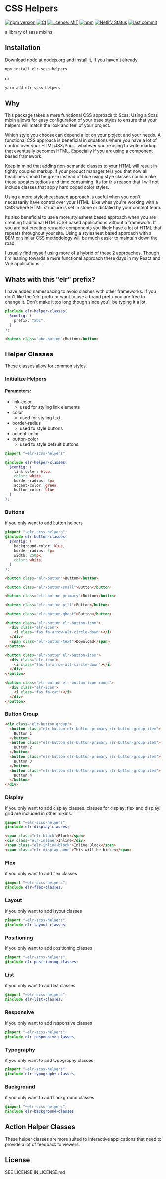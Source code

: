 # CSS Helpers

[![npm version](http://img.shields.io/npm/v/elr-scss-helpers.svg)](https://www.npmjs.org/package/elr-scss-helpers)
[![CI](https://github.com/Beth3346/elr-scss-helpers/actions/workflows/node.js.yml/badge.svg)](https://github.com/Beth3346/elr-scss-helpers/actions/workflows/node.js.yml)
[![License: MIT](https://img.shields.io/badge/License-MIT-yellow.svg)](https://opensource.org/licenses/MIT)
[![npm](https://img.shields.io/npm/dm/elr-scss-helpers.svg?style=flat)](https://npmjs.com/package/elr-scss-helpers)
[![Netlify Status](https://api.netlify.com/api/v1/badges/2d768ae3-693a-40d5-b5e1-d5a53aa76bb5/deploy-status)](https://app.netlify.com/sites/elr-scss-helpers/deploys)
[![last commit](https://img.shields.io/github/last-commit/Beth3346/elr-scss-helpers.svg)](https://github.com/Beth3346/elr-scss-helpers)

a library of sass mixins

## Installation

Download node at [nodejs.org](http://nodejs.org) and install it, if you haven't already.

```sh
npm install elr-scss-helpers
```

or

```sh
yarn add elr-scss-helpers
```

## Why

This package takes a more functional CSS approach to Scss. Using a
Scss mixin allows for easy configuration of your base styles to
ensure that your helpers will match the look and feel of your
project.

Which style you choose can depend a lot on your project and your
needs. A functional CSS approach is beneficial in situations where
you have a lot of control over your HTML/JSX/Pug... whatever you're
using to write markup that eventually becomes HTML. Especially if
you are using a component based framework.

Keep in mind that adding non-semantic classes to your HTML will
result in tightly coupled markup. If your product manager tells you
that now all headlines should be green instead of blue using style
classes could make these updates tedious and time consuming. Its for
this reason that I will not include classes that apply hard coded
color styles.

Using a more stylesheet based approach is useful when you don't
necessarily have control over your HTML. Like when you're working
with a CMS where HTML structure is set in stone or dictated by your
content team.

Its also beneficial to use a more stylesheet based approach when you
are creating traditional HTML/CSS based applications without a
framework. If you are not creating reusable components you likely
have a lot of HTML that repeats throughout your site. Using a
stylesheet based approach with a BEM or similar CSS methodology will
be much easier to maintain down the road.

I usually find myself using more of a hybrid of these 2 approaches.
Though I'm leaning towards a more functional approach these days in
my React and Vue applications.

## Whats with this "elr" prefix?

I have added namespacing to avoid clashes with other frameworks. If
you don't like the 'elr' prefix or want to use a brand prefix you are free to change it. Don't make it too long though since you'll be typing it a lot.

```scss
@include elr-helper-classes(
  $config: (
    prefix: "abc",
  )
);
```

```html
<button class="abc-button">Button</button>
```

## Helper Classes

These classes allow for common styles.

### Initialize Helpers

#### Parameters:

- link-color
  - used for styling link elements
- color
  - used for styling text
- border-radius
  - used to style buttons
- accent-color
- button-color
  - used to style default buttons

```scss
@import "~elr-scss-helpers";

@include elr-helper-classes(
  $config: (
    link-color: blue,
    color: white,
    border-radius: 3px,
    accent-color: green,
    button-color: blue,
  )
);
```

### Buttons

if you only want to add button helpers

```scss
@import "~elr-scss-helpers";
@include elr-button-classes(
  $config: (
    background-color: blue,
    border-radius: 3px,
    width: 250px,
    color: white,
  )
);
```

```html
<button class="elr-button">Button</button>
```

```html
<button class="elr-button-small">Button</button>
```

```html
<button class="elr-button-primary">Button</button>
```

```html
<button class="elr-button-pill">Button</button>
```

```html
<button class="elr-button-ghost">Button</button>
```

```html
<button class="elr-button elr-button-icon">
  <div class="elr-icon">
    <i class="fas fa-arrow-alt-circle-down"></i>
  </div>
  <span class="elr-button-text">Download</span>
</button>
```

```html
<button class="elr-button elr-button-icon">
  <div class="elr-icon">
    <i class="fas fa-arrow-alt-circle-down"></i>
  </div>
</button>
```

```html
<button class="elr-button elr-button-icon-round">
  <div class="elr-icon">
    <i class="fas fa-cat"></i>
  </div>
</button>
```

### Button Group

```html
<div class="elr-button-group">
  <button class="elr-button elr-button-primary elr-button-group-item">
    Button 1
  </button>
  <button class="elr-button elr-button-primary elr-button-group-item">
    Button 2
  </button>
  <button class="elr-button elr-button-primary elr-button-group-item">
    Button 3
  </button>
  <button class="elr-button elr-button-primary elr-button-group-item">
    Button 4
  </button>
</div>
```

### Display

if you only want to add display classes. classes for display: flex and display: grid are included in other mixins.

```scss
@import "~elr-scss-helpers";
@include elr-display-classes;
```

```html
<span class="elr-block">Block</span>
<div class="elr-inline">Inline</div>
<span class="elr-inline-block">Inline Block</span>
<span class="elr-display-none">This will be hidden</span>
```

### Flex

if you only want to add flex classes

```scss
@import "~elr-scss-helpers";
@include elr-flex-classes;
```

### Layout

if you only want to add layout classes

```scss
@import "~elr-scss-helpers";
@include elr-layout-classes;
```

### Positioning

if you only want to add positioning classes

```scss
@import "~elr-scss-helpers";
@include elr-positioning-classes;
```

### List

if you only want to add list classes

```scss
@import "~elr-scss-helpers";
@include elr-list-classes;
```

### Responsive

if you only want to add responsive classes

```scss
@import "~elr-scss-helpers";
@include elr-responsive-classes;
```

### Typography

if you only want to add typography classes

```scss
@import "~elr-scss-helpers";
@include elr-typography-classes;
```

### Background

if you only want to add background classes

```scss
@import "~elr-scss-helpers";
@include elr-background-classes;
```

## Action Helper Classes

These helper classes are more suited to interactive applications that need to provide a lot of feedback to
viewers.

## License

SEE LICENSE IN LICENSE.md
